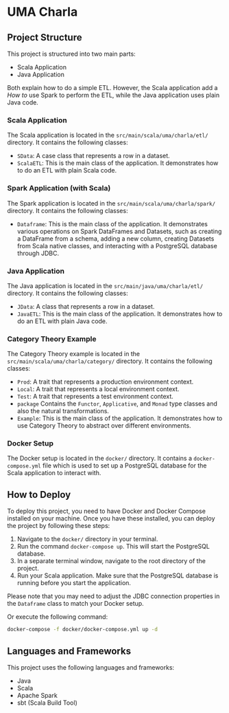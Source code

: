 # UMA Charla

## Project Structure

This project is structured into two main parts:

- Scala Application
- Java Application

Both explain how to do a simple ETL. However, the Scala application add a *How to* use Spark to perform the ETL, while the Java application uses plain Java code.

### Scala Application

The Scala application is located in the `src/main/scala/uma/charla/etl/` directory. It contains the following classes:

- `SData`: A case class that represents a row in a dataset.
- `ScalaETL`: This is the main class of the application. It demonstrates how to do an ETL with plain Scala code.

### Spark Application (with Scala)

The Spark application is located in the `src/main/scala/uma/charla/spark/` directory. It contains the following classes:

- `Dataframe`: This is the main class of the application. It demonstrates various operations on Spark DataFrames and Datasets, such as creating a DataFrame from a schema, adding a new column, creating Datasets from Scala native classes, and interacting with a PostgreSQL database through JDBC.

### Java Application

The Java application is located in the `src/main/java/uma/charla/etl/` directory. It contains the following classes:

- `JData`: A class that represents a row in a dataset.
- `JavaETL`: This is the main class of the application. It demonstrates how to do an ETL with plain Java code.

### Category Theory Example

The Category Theory example is located in the `src/main/scala/uma/charla/category/` directory. It contains the following classes:

- `Prod`: A trait that represents a production environment context.
- `Local`: A trait that represents a local environment context.
- `Test`: A trait that represents a test environment context.
- `package` Contains the `Functor`, `Applicative`, and `Monad` type classes and also the natural transformations.
- `Example`: This is the main class of the application. It demonstrates how to use Category Theory to abstract over different environments.

### Docker Setup

The Docker setup is located in the `docker/` directory. It contains a `docker-compose.yml` file which is used to set up a PostgreSQL database for the Scala application to interact with.

## How to Deploy

To deploy this project, you need to have Docker and Docker Compose installed on your machine. Once you have these installed, you can deploy the project by following these steps:

1. Navigate to the `docker/` directory in your terminal.
2. Run the command `docker-compose up`. This will start the PostgreSQL database.
3. In a separate terminal window, navigate to the root directory of the project.
4. Run your Scala application. Make sure that the PostgreSQL database is running before you start the application.

Please note that you may need to adjust the JDBC connection properties in the `Dataframe` class to match your Docker setup.

Or execute the following command:

```bash
docker-compose -f docker/docker-compose.yml up -d
```

## Languages and Frameworks

This project uses the following languages and frameworks:

- Java
- Scala
- Apache Spark
- sbt (Scala Build Tool)